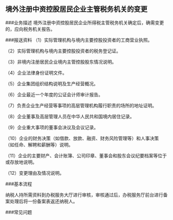 ## 境外注册中资控股居民企业主管税务机关的变更

###业务描述
     境外注册中资控股居民企业所得税主管税务机关确定后，确需变更的，应向税务机关报告。

###报送资料
（1）实际管理机构与境内主要控股投资者的工商营业执照。

（2）实际管理机构与境内主要控股投资者的税务登记证。

（3）非境内注册居民企业境内主管控股股东情况说明。

（4）企业法律身份证明文件。

（5）企业集团组织结构说明及生产经营概况。

（6）企业最近一个年度的公证会计师审计报告。

（7）负责企业生产经营等事项的高层管理机构履行职责的场所的地址证明。

（8）企业董事及高层管理人员在中华人民共和国境内居住记录。

（9）企业重大事项的董事会决议及会议记录。

（10）企业的财务决策（如借款、放款、融资、财务风险管理等）和人事决策（如任命、解聘和薪酬等）说明。

（11）企业的主要财产、会计账簿、公司印章、董事会和股东会议纪要档案等位于或存放地说明。

（12）变更理由及情况说明。


###基本流程

  纳税人持所需资料到办税服务大厅进行审核，审核通过后，办税服务厅前台进行备案处理后将一份备案表返还纳税人。

###常见问题